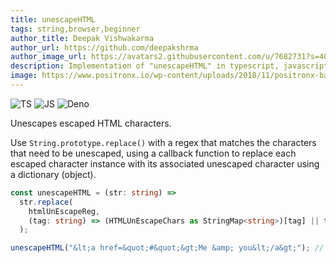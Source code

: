 ```yaml
---
title: unescapeHTML
tags: string,browser,beginner
author_title: Deepak Vishwakarma
author_url: https://github.com/deepakshrma
author_image_url: https://avatars2.githubusercontent.com/u/7682731?s=400
description: Implementation of "unescapeHTML" in typescript, javascript and deno.
image: https://www.positronx.io/wp-content/uploads/2018/11/positronx-banner-1152-1.jpg
---
```


![TS](https://img.shields.io/badge/supports-typescript-blue.svg?style=flat-square)
![JS](https://img.shields.io/badge/supports-javascript-yellow.svg?style=flat-square)
![Deno](https://img.shields.io/badge/supports-deno-green.svg?style=flat-square)

Unescapes escaped HTML characters.

Use `String.prototype.replace()` with a regex that matches the characters that need to be unescaped, using a callback function to replace each escaped character instance with its associated unescaped character using a dictionary (object).

```ts title="typescript"
const unescapeHTML = (str: string) =>
  str.replace(
    htmlUnEscapeReg,
    (tag: string) => (HTMLUnEscapeChars as StringMap<string>)[tag] || tag
  );
```

```ts title="typescript"
unescapeHTML("&lt;a href=&quot;#&quot;&gt;Me &amp; you&lt;/a&gt;"); // '<a href="#">Me & you</a>'
```
